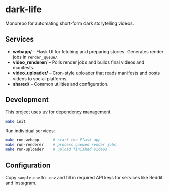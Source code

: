 # dark-life

Monorepo for automating short-form dark storytelling videos.

## Services

- **webapp/** – Flask UI for fetching and preparing stories. Generates render jobs in `render_queue/`.
- **video_renderer/** – Polls render jobs and builds final videos and manifests.
- **video_uploader/** – Cron-style uploader that reads manifests and posts videos to social platforms.
- **shared/** – Common utilities and configuration.

## Development

This project uses [uv](https://github.com/astral-sh/uv) for dependency management.

```bash
make init
```

Run individual services:

```bash
make run-webapp      # start the Flask app
make run-renderer    # process queued render jobs
make run-uploader    # upload finished videos
```

## Configuration

Copy `sample.env` to `.env` and fill in required API keys for services like Reddit and Instagram.
